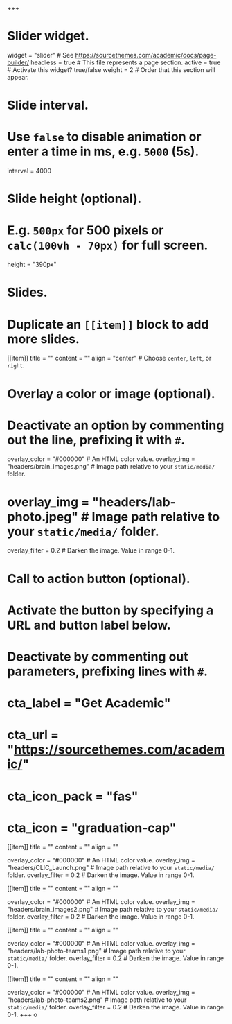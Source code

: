 +++
# Slider widget.
widget = "slider"  # See https://sourcethemes.com/academic/docs/page-builder/
headless = true # This file represents a page section.
active = true # Activate this widget? true/false
weight = 2 # Order that this section will appear.

# Slide interval.
# Use `false` to disable animation or enter a time in ms, e.g. `5000` (5s).
interval = 4000

# Slide height (optional).
# E.g. `500px` for 500 pixels or `calc(100vh - 70px)` for full screen.
height = "390px"

# Slides.
# Duplicate an `[[item]]` block to add more slides.
[[item]]
  title = ""
  content = ""
  align = "center"  # Choose `center`, `left`, or `right`.

  # Overlay a color or image (optional).
  #   Deactivate an option by commenting out the line, prefixing it with `#`.
  overlay_color = "#000000"  # An HTML color value.
  overlay_img = "headers/brain_images.png"  # Image path relative to your `static/media/` folder.
  # overlay_img = "headers/lab-photo.jpeg"  # Image path relative to your `static/media/` folder.
  overlay_filter = 0.2  # Darken the image. Value in range 0-1.

  # Call to action button (optional).
  #   Activate the button by specifying a URL and button label below.
  #   Deactivate by commenting out parameters, prefixing lines with `#`.
  # cta_label = "Get Academic"
  # cta_url = "https://sourcethemes.com/academic/"
  # cta_icon_pack = "fas"
  # cta_icon = "graduation-cap"


[[item]]
  title = ""
  content = ""
  align = ""

  overlay_color = "#000000"  # An HTML color value.
  overlay_img = "headers/CLIC_Launch.png"  # Image path relative to your `static/media/` folder.
  overlay_filter = 0.2  # Darken the image. Value in range 0-1.

[[item]]
  title = ""
  content = ""
  align = ""

  overlay_color = "#000000"  # An HTML color value.
  overlay_img = "headers/brain_images2.png"  # Image path relative to your `static/media/` folder.
  overlay_filter = 0.2  # Darken the image. Value in range 0-1.

[[item]]
  title = ""
  content = ""
  align = ""

  overlay_color = "#000000"  # An HTML color value.
  overlay_img = "headers/lab-photo-teams1.png"  # Image path relative to your `static/media/` folder.
  overlay_filter = 0.2  # Darken the image. Value in range 0-1.

[[item]]
  title = ""
  content = ""
  align = ""

  overlay_color = "#000000"  # An HTML color value.
  overlay_img = "headers/lab-photo-teams2.png"  # Image path relative to your `static/media/` folder.
  overlay_filter = 0.2  # Darken the image. Value in range 0-1.
+++
o